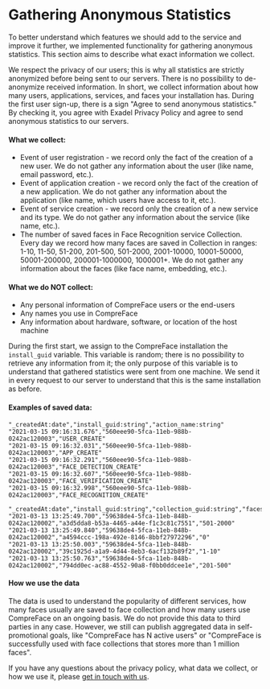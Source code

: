 # Gathering Anonymous Statistics

To better understand which features we should add to the service and
improve it further, we implemented functionality for gathering anonymous
statistics. This section aims to describe what exact information we
collect.

We respect the privacy of our users; this is why all statistics are
strictly anonymized before being sent to our servers. There is no
possibility to de-anonymize received information. In short, we collect
information about how many users, applications, services, and faces your
installation has. During the first user sign-up, there is a sign "Agree
to send anonymous statistics." By checking it, you agree with Exadel
Privacy Policy and agree to send anonymous statistics to our servers.

#### What we collect:

-   Event of user registration - we record only the fact of the creation
    of a new user. We do not gather any information about the user (like
    name, email password, etc.).
-   Event of application creation - we record only the fact of the
    creation of a new application. We do not gather any information
    about the application (like name, which users have access to it,
    etc.).
-   Event of service creation - we record only the creation of a new
    service and its type. We do not gather any information about the
    service (like name, etc.).
-   The number of saved faces in Face Recognition service Collection.
    Every day we record how many faces are saved in Collection in
    ranges: 1-10, 11-50, 51-200, 201-500, 501-2000, 2001-10000,
    10001-50000, 50001-200000, 200001-1000000, 1000001+. We do not
    gather any information about the faces (like face name, embedding,
    etc.).

#### What we do NOT collect:

-   Any personal information of CompreFace users or the end-users
-   Any names you use in CompreFace
-   Any information about hardware, software, or location of the host
    machine

During the first start, we assign to the CompreFace installation the
`install_guid` variable. This variable is random; there is no
possibility to retrieve any information from it; the only purpose of
this variable is to understand that gathered statistics were sent from
one machine. We send it in every request to our server to understand
that this is the same installation as before.

#### Examples of saved data:
```csv
"_createdAt:date","install_guid:string","action_name:string"
"2021-03-15 09:16:31.676","560eee90-5fca-11eb-988b-0242ac120003","USER_CREATE"
"2021-03-15 09:16:32.031","560eee90-5fca-11eb-988b-0242ac120003","APP_CREATE"
"2021-03-15 09:16:32.291","560eee90-5fca-11eb-988b-0242ac120003","FACE_DETECTION_CREATE"
"2021-03-15 09:16:32.607","560eee90-5fca-11eb-988b-0242ac120003","FACE_VERIFICATION_CREATE"
"2021-03-15 09:16:32.998","560eee90-5fca-11eb-988b-0242ac120003","FACE_RECOGNITION_CREATE"
```
```csv
"_createdAt:date","install_guid:string","collection_guid:string","faces_range:string"
"2021-03-13 13:25:49.700","59638de4-5fca-11eb-848b-0242ac120002","a3d5dda8-b53a-4465-a44e-f1c3c81c7551","501-2000"
"2021-03-13 13:25:49.840","59638de4-5fca-11eb-848b-0242ac120002","a4594ccc-198a-492e-8146-8bbf27972296","0"
"2021-03-13 13:25:50.003","59638de4-5fca-11eb-848b-0242ac120002","39c1925d-a1a9-4d44-8eb3-6acf132b89f2","1-10"
"2021-03-13 13:25:50.763","59638de4-5fca-11eb-848b-0242ac120002","794dd0ec-ac88-4552-90a8-f0bb0ddcee1e","201-500"
```

#### How we use the data

The data is used to understand the popularity of different services, how
many faces usually are saved to face collection and how many users use
CompreFace on an ongoing basis. We do not provide this data to third
parties in any case. However, we still can publish aggregated data in
self-promotional goals, like "CompreFace has N active users" or
"CompreFace is successfully used with face collections that stores more
than 1 million faces".

If you have any questions about the privacy policy, what data we
collect, or how we use it, please [get in touch with us](mailto:compreface.support@exadel.com).
